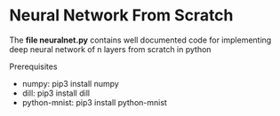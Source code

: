 # Neural Network From Scratch
The **file neuralnet.py** contains well documented code for implementing deep neural network of n layers from scratch in python 

Prerequisites

* numpy: pip3 install numpy
* dill: pip3 install dill
* python-mnist: pip3 install python-mnist

